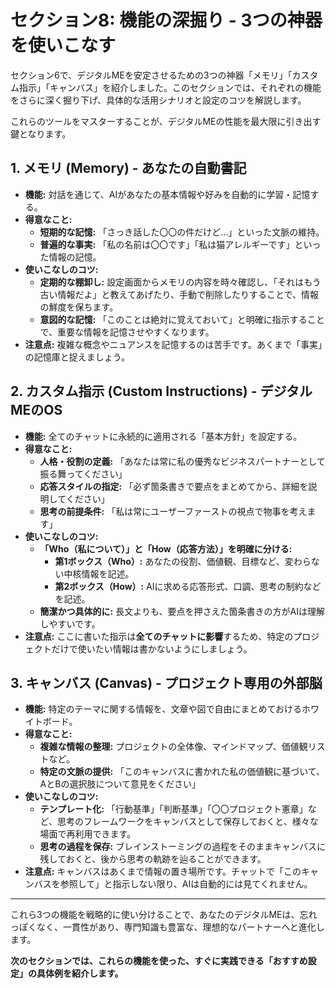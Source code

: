 # セクション8: 機能の深掘り - 3つの神器を使いこなす

セクション6で、デジタルMEを安定させるための3つの神器「メモリ」「カスタム指示」「キャンバス」を紹介しました。このセクションでは、それぞれの機能をさらに深く掘り下げ、具体的な活用シナリオと設定のコツを解説します。

これらのツールをマスターすることが、デジタルMEの性能を最大限に引き出す鍵となります。

## 1. メモリ (Memory) - あなたの自動書記

- **機能:** 対話を通じて、AIがあなたの基本情報や好みを自動的に学習・記憶する。
- **得意なこと:**
    - **短期的な記憶:** 「さっき話した〇〇の件だけど…」といった文脈の維持。
    - **普遍的な事実:** 「私の名前は〇〇です」「私は猫アレルギーです」といった情報の記憶。
- **使いこなしのコツ:**
    - **定期的な棚卸し:** 設定画面からメモリの内容を時々確認し、「それはもう古い情報だよ」と教えてあげたり、手動で削除したりすることで、情報の鮮度を保ちます。
    - **意図的な記憶:** 「このことは絶対に覚えておいて」と明確に指示することで、重要な情報を記憶させやすくなります。
- **注意点:** 複雑な概念やニュアンスを記憶するのは苦手です。あくまで「事実」の記憶庫と捉えましょう。

## 2. カスタム指示 (Custom Instructions) - デジタルMEのOS

- **機能:** 全てのチャットに永続的に適用される「基本方針」を設定する。
- **得意なこと:**
    - **人格・役割の定義:** 「あなたは常に私の優秀なビジネスパートナーとして振る舞ってください」
    - **応答スタイルの指定:** 「必ず箇条書きで要点をまとめてから、詳細を説明してください」
    - **思考の前提条件:** 「私は常にユーザーファーストの視点で物事を考えます」
- **使いこなしのコツ:**
    - **「Who（私について）」と「How（応答方法）」を明確に分ける:**
        - **第1ボックス（Who）:** あなたの役割、価値観、目標など、変わらない中核情報を記述。
        - **第2ボックス（How）:** AIに求める応答形式、口調、思考の制約などを記述。
    - **簡潔かつ具体的に:** 長文よりも、要点を押さえた箇条書きの方がAIは理解しやすいです。
- **注意点:** ここに書いた指示は**全てのチャットに影響**するため、特定のプロジェクトだけで使いたい情報は書かないようにしましょう。

## 3. キャンバス (Canvas) - プロジェクト専用の外部脳

- **機能:** 特定のテーマに関する情報を、文章や図で自由にまとめておけるホワイトボード。
- **得意なこと:**
    - **複雑な情報の整理:** プロジェクトの全体像、マインドマップ、価値観リストなど。
    - **特定の文脈の提供:** 「このキャンバスに書かれた私の価値観に基づいて、AとBの選択肢について意見をください」
- **使いこなしのコツ:**
    - **テンプレート化:** 「行動基準」「判断基準」「〇〇プロジェクト憲章」など、思考のフレームワークをキャンバスとして保存しておくと、様々な場面で再利用できます。
    - **思考の過程を保存:** ブレインストーミングの過程をそのままキャンバスに残しておくと、後から思考の軌跡を辿ることができます。
- **注意点:** キャンバスはあくまで情報の置き場所です。チャットで「このキャンバスを参照して」と指示しない限り、AIは自動的には見てくれません。

---

これら3つの機能を戦略的に使い分けることで、あなたのデジタルMEは、忘れっぽくなく、一貫性があり、専門知識も豊富な、理想的なパートナーへと進化します。

**次のセクションでは、これらの機能を使った、すぐに実践できる「おすすめ設定」の具体例を紹介します。**
